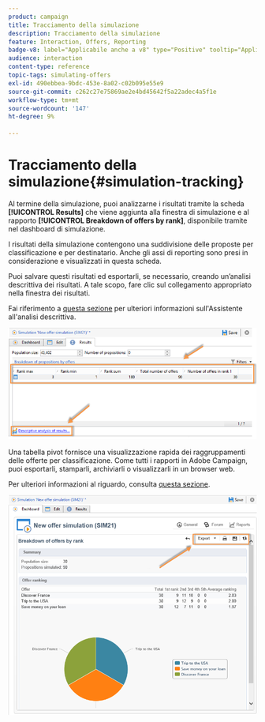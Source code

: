 ```yaml
---
product: campaign
title: Tracciamento della simulazione
description: Tracciamento della simulazione
feature: Interaction, Offers, Reporting
badge-v8: label="Applicabile anche a v8" type="Positive" tooltip="Applicabile anche a Campaign v8"
audience: interaction
content-type: reference
topic-tags: simulating-offers
exl-id: 490ebbea-9bdc-453e-8a02-c02b095e55e9
source-git-commit: c262c27e75869ae2e4bd45642f5a22adec4a5f1e
workflow-type: tm+mt
source-wordcount: '147'
ht-degree: 9%

---
```


# Tracciamento della simulazione{#simulation-tracking}



Al termine della simulazione, puoi analizzarne i risultati tramite la scheda **[!UICONTROL Results]** che viene aggiunta alla finestra di simulazione e al rapporto **[!UICONTROL Breakdown of offers by rank]**, disponibile tramite nel dashboard di simulazione.

I risultati della simulazione contengono una suddivisione delle proposte per classificazione e per destinatario. Anche gli assi di reporting sono presi in considerazione e visualizzati in questa scheda.

Puoi salvare questi risultati ed esportarli, se necessario, creando un’analisi descrittiva dei risultati. A tale scopo, fare clic sul collegamento appropriato nella finestra dei risultati.

Fai riferimento a [questa sezione](../../reporting/using/about-descriptive-analysis.md) per ulteriori informazioni sull&#39;Assistente all&#39;analisi descrittiva.

![](assets/offer_simulation_012.png)

Una tabella pivot fornisce una visualizzazione rapida dei raggruppamenti delle offerte per classificazione. Come tutti i rapporti in Adobe Campaign, puoi esportarli, stamparli, archiviarli o visualizzarli in un browser web.

Per ulteriori informazioni al riguardo, consulta [questa sezione](../../reporting/using/actions-on-reports.md).

![](assets/offer_simulation_013.png)
